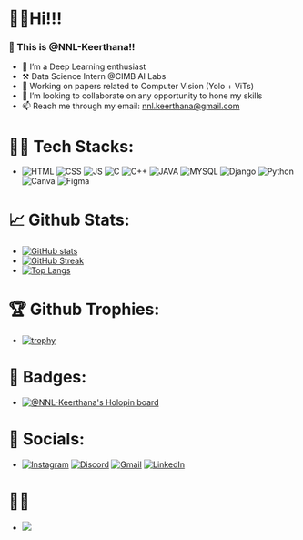 
# 👋😁Hi!!!
### 🌟 This is @NNL-Keerthana!!
 - 👀 I’m a Deep Learning enthusiast
 - ⚒️ Data Science Intern @CIMB AI Labs
 - 🌱 Working on papers related to Computer Vision (Yolo + ViTs)
 - 👯 I’m looking to collaborate on any opportunity to hone my skills
 - 📫 Reach me through my email: nnl.keerthana@gmail.com
 

# 👩‍💻 Tech Stacks:
- ![HTML](https://img.shields.io/badge/HTML5-E34F26?style=for-the-badge&logo=html5&logoColor=white)
  ![CSS](https://img.shields.io/badge/CSS3-1572B6?style=for-the-badge&logo=css3&logoColor=white)
  ![JS](https://img.shields.io/badge/JavaScript-323330?style=for-the-badge&logo=javascript&logoColor=F7DF1E)
  ![C](https://img.shields.io/badge/C-00599C?style=for-the-badge&logo=c&logoColor=white)
  ![C++](https://img.shields.io/badge/C%2B%2B-00599C?style=for-the-badge&logo=c%2B%2B&logoColor=white)
  ![JAVA](https://img.shields.io/badge/Java-ED8B00?style=for-the-badge&logo=java&logoColor=white)
  ![MYSQL](https://img.shields.io/badge/MySQL-00000F?style=for-the-badge&logo=mysql&logoColor=white)
  ![Django](https://img.shields.io/badge/Django-092E20?style=for-the-badge&logo=django&logoColor=white)
  ![Python](https://img.shields.io/badge/Python-14354C?style=for-the-badge&logo=python&logoColor=white)
  <!-- ![Arduino](https://img.shields.io/badge/-Arduino-00979D?style=for-the-badge&logo=Arduino&logoColor=white)
  ![Raspberry Pi](https://img.shields.io/badge/-RaspberryPi-C51A4A?style=for-the-badge&logo=Raspberry-Pi) -->
  ![Canva](https://img.shields.io/badge/Canva-%2300C4CC.svg?&style=for-the-badge&logo=Canva&logoColor=white)
  ![Figma](https://img.shields.io/badge/Figma-F24E1E?style=for-the-badge&logo=figma&logoColor=white)

# 📈 Github Stats:
- [![GitHub stats](https://github-readme-stats.vercel.app/api?username=NNL-Keerthana&theme=radical&count_private=true&show_icons=true)](https://github.com/anuraghazra/github-readme-stats)
- [![GitHub Streak](https://streak-stats.demolab.com/?user=NNL-Keerthana&theme=radical)](https://git.io/streak-stats)
- [![Top Langs](https://github-readme-stats.vercel.app/api/top-langs/?username=NNL-Keerthana&layout=compact&theme=radical)](https://github.com/anuraghazra/github-readme-stats)

# 🏆 Github Trophies:
-  [![trophy](https://github-profile-trophy.vercel.app/?username=NNL-Keerthana&theme=darkhub)](https://github-profile-trophy.vercel.app/?username=ryo-ma&theme=discord)

# 🏅 Badges:
- [![@NNL-Keerthana's Holopin board](https://holopin.io/api/user/board?user=nnl)](https://holopin.io/@nnl)

# 🤝 Socials:
- [![Instagram](https://img.shields.io/badge/Instagram-E4405F?style=for-the-badge&logo=instagram&logoColor=white)](https://www.instagram.com/nnl.keerthana/)
  [![Discord](https://img.shields.io/badge/Discord-%237289DA.svg?style=for-the-badge&logo=discord&logoColor=white)](Keerthana#2865)
  [![Gmail](https://img.shields.io/badge/Gmail-D14836?style=for-the-badge&logo=gmail&logoColor=white)](nnl.keerthana@gmail.com)
  [![LinkedIn](https://img.shields.io/badge/linkedin-%230077B5.svg?style=for-the-badge&logo=linkedin&logoColor=white)](https://www.linkedin.com/in/keerthana-n-377a0b229/)
  
# 👀👀
- ![](https://komarev.com/ghpvc/?username=NNL-Keerthana&color=dc143c)


<!---
NNL-Keerthana/NNL-Keerthana is a ✨ special ✨ repository because its `README.md` (this file) appears on your GitHub profile.
You can click the Preview link to take a look at your changes.
--->
